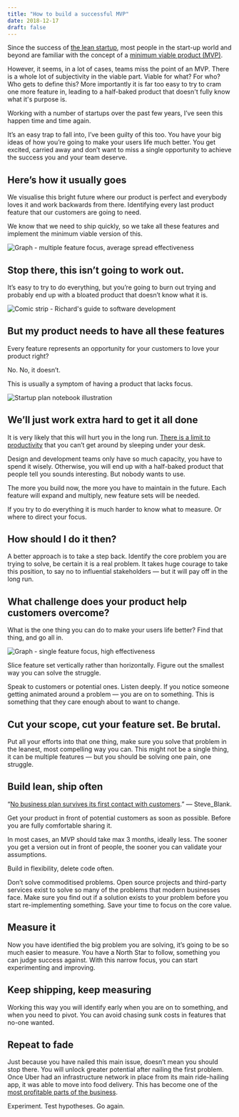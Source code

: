 ```yaml
---
title: "How to build a successful MVP"
date: 2018-12-17
draft: false
---
```


Since the success of [the lean startup](http://theleanstartup.com/), most people in the start-up world and beyond are familiar with the concept of a [minimum viable product (MVP)](https://en.wikipedia.org/wiki/Minimum_viable_product).

However, it seems, in a lot of cases, teams miss the point of an MVP. There is a whole lot of subjectivity in the viable part. Viable for what? For who? Who gets to define this? More importantly it is far too easy to try to cram one more feature in, leading to a half-baked product that doesn't fully know what it's purpose is.

Working with a number of startups over the past few years, I’ve seen this happen time and time again.

It’s an easy trap to fall into, I’ve been guilty of this too. You have your big ideas of how you’re going to make your users life much better. You get excited, carried away and don’t want to miss a single opportunity to achieve the success you and your team deserve.

## Here’s how it usually goes

We visualise this bright future where our product is perfect and everybody loves it and work backwards from there. Identifying every last product feature that our customers are going to need.

We know that we need to ship quickly, so we take all these features and implement the minimum viable version of this.

![Graph - multiple feature focus, average spread effectiveness](https://cdn-images-1.medium.com/max/3784/1*MF_0huVIf6iiMX2v_LG1-Q.jpeg)

## Stop there, this isn’t going to work out.

It’s easy to try to do everything, but you’re going to burn out trying and probably end up with a bloated product that doesn’t know what it is.

![Comic strip - Richard's guide to software development](https://cdn-images-1.medium.com/max/2000/1*j7CHoEMd8AFIeCg4zMbaEA.png)

## But my product needs to have all these features

Every feature represents an opportunity for your customers to love your product right?

No. No, it doesn’t.

This is usually a symptom of having a product that lacks focus.

![Startup plan notebook illustration](https://cdn-images-1.medium.com/max/5000/1*AitagZi49OsLi3CDIQUNZg.jpeg)

## We’ll just work extra hard to get it all done

It is very likely that this will hurt you in the long run. [There is a limit to productivity](https://www.slideshare.net/flowtown/rules-of-productivity-2756161) that you can’t get around by sleeping under your desk.

Design and development teams only have so much capacity, you have to spend it wisely. Otherwise, you will end up with a half-baked product that people tell you sounds interesting. But nobody wants to use.

The more you build now, the more you have to maintain in the future. Each feature will expand and multiply, new feature sets will be needed.

If you try to do everything it is much harder to know what to measure. Or where to direct your focus.

## How should I do it then?

A better approach is to take a step back. Identify the core problem you are trying to solve, be certain it is a real problem. It takes huge courage to take this position, to say no to influential stakeholders — but it will pay off in the long run.

## What challenge does your product help customers overcome?

What is the one thing you can do to make your users life better? Find that thing, and go all in.

![Graph - single feature focus, high effectiveness](https://cdn-images-1.medium.com/max/3784/1*Md71N21asxdt2IzPlGA1Vg.jpeg)

Slice feature set vertically rather than horizontally. Figure out the smallest way you can solve the struggle.

Speak to customers or potential ones. Listen deeply. If you notice someone getting animated around a problem — you are on to something. This is something that they care enough about to want to change.

## Cut your scope, cut your feature set. Be brutal.

Put all your efforts into that one thing, make sure you solve that problem in the leanest, most compelling way you can. This might not be a single thing, it can be multiple features — but you should be solving one pain, one struggle.

## Build lean, ship often

“[No business plan survives its first contact with customers](https://en.wikiquote.org/wiki/Steve_Blank).” — Steve_Blank.

Get your product in front of potential customers as soon as possible. Before you are fully comfortable sharing it.

In most cases, an MVP should take max 3 months, ideally less. The sooner you get a version out in front of people, the sooner you can validate your assumptions.

Build in flexibility, delete code often.

Don’t solve commoditised problems. Open source projects and third-party services exist to solve so many of the problems that modern businesses face. Make sure you find out if a solution exists to your problem before you start re-implementing something. Save your time to focus on the core value.

## Measure it

Now you have identified the big problem you are solving, it’s going to be so much easier to measure. You have a North Star to follow, something you can judge success against. With this narrow focus, you can start experimenting and improving.

## Keep shipping, keep measuring

Working this way you will identify early when you are on to something, and when you need to pivot. You can avoid chasing sunk costs in features that no-one wanted.

## Repeat to fade

Just because you have nailed this main issue, doesn’t mean you should stop there. You will unlock greater potential after nailing the first problem. Once Uber had an infrastructure network in place from its main ride-hailing app, it was able to move into food delivery. This has become one of the [most profitable parts of the business](https://www.nytimes.com/2017/09/23/technology/ubereats-food-delivery.html?_r=2).

Experiment. Test hypotheses. Go again.
